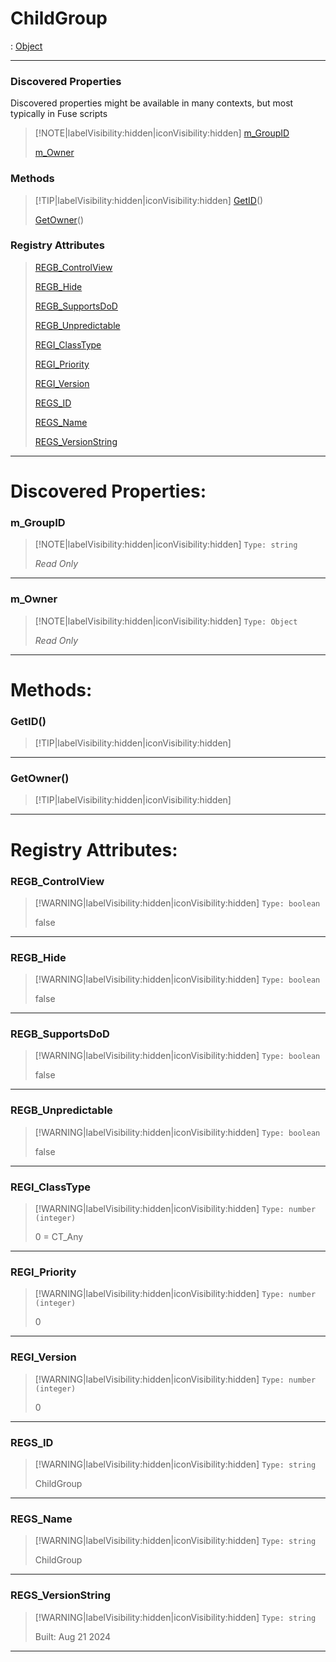 # ChildGroup
 : [Object](Object.md)
___
### Discovered Properties  
Discovered properties might be available in many contexts, but most typically in Fuse scripts  
> [!NOTE|labelVisibility:hidden|iconVisibility:hidden]
> [m_GroupID](#m_GroupID)
>
> [m_Owner](#m_Owner)
>
### Methods  
> [!TIP|labelVisibility:hidden|iconVisibility:hidden]
> [GetID](#GetID)()
>
> [GetOwner](#GetOwner)()
>
### Registry Attributes
> [REGB_ControlView](#REGB_ControlView)
>
> [REGB_Hide](#REGB_Hide)
>
> [REGB_SupportsDoD](#REGB_SupportsDoD)
>
> [REGB_Unpredictable](#REGB_Unpredictable)
>
> [REGI_ClassType](#REGI_ClassType)
>
> [REGI_Priority](#REGI_Priority)
>
> [REGI_Version](#REGI_Version)
>
> [REGS_ID](#REGS_ID)
>
> [REGS_Name](#REGS_Name)
>
> [REGS_VersionString](#REGS_VersionString)
>
___

# Discovered Properties: <!-- {docsify-ignore} -->

### m_GroupID
> [!NOTE|labelVisibility:hidden|iconVisibility:hidden]
> `Type: string`
>
> *<span class="read_only">Read Only</span>*
>
___

### m_Owner
> [!NOTE|labelVisibility:hidden|iconVisibility:hidden]
> `Type: Object`
>
> *<span class="read_only">Read Only</span>*
>
___


# Methods: <!-- {docsify-ignore} -->

### GetID()
> [!TIP|labelVisibility:hidden|iconVisibility:hidden]
___

### GetOwner()
> [!TIP|labelVisibility:hidden|iconVisibility:hidden]
___


# Registry Attributes: <!-- {docsify-ignore} -->

### REGB_ControlView
> [!WARNING|labelVisibility:hidden|iconVisibility:hidden]
> `Type: boolean`
>
> false
>
___

### REGB_Hide
> [!WARNING|labelVisibility:hidden|iconVisibility:hidden]
> `Type: boolean`
>
> false
>
___

### REGB_SupportsDoD
> [!WARNING|labelVisibility:hidden|iconVisibility:hidden]
> `Type: boolean`
>
> false
>
___

### REGB_Unpredictable
> [!WARNING|labelVisibility:hidden|iconVisibility:hidden]
> `Type: boolean`
>
> false
>
___

### REGI_ClassType
> [!WARNING|labelVisibility:hidden|iconVisibility:hidden]
> `Type: number (integer)`
>
> 0 = CT_Any
>
___

### REGI_Priority
> [!WARNING|labelVisibility:hidden|iconVisibility:hidden]
> `Type: number (integer)`
>
> 0
>
___

### REGI_Version
> [!WARNING|labelVisibility:hidden|iconVisibility:hidden]
> `Type: number (integer)`
>
> 0
>
___

### REGS_ID
> [!WARNING|labelVisibility:hidden|iconVisibility:hidden]
> `Type: string`
>
> ChildGroup
>
___

### REGS_Name
> [!WARNING|labelVisibility:hidden|iconVisibility:hidden]
> `Type: string`
>
> ChildGroup
>
___

### REGS_VersionString
> [!WARNING|labelVisibility:hidden|iconVisibility:hidden]
> `Type: string`
>
> Built: Aug 21 2024
>
___

